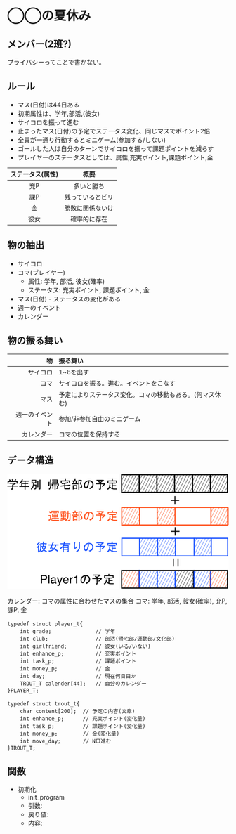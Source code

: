 # ◯◯の夏休み

## メンバー(2班?)
プライバシーってことで書かない。

## ルール
- マス(日付)は44日ある
- 初期属性は、学年,部活,(彼女)
- サイコロを振って進む
- 止まったマス(日付)の予定でステータス変化、同じマスでポイント2倍
- 全員が一通り行動するとミニゲーム(参加する/しない)
- ゴールした人は自分のターンでサイコロを振って課題ポイントを減らす
- プレイヤーのステータスとしては、属性,充実ポイント,課題ポイント,金

| ステータス(属性) | 概要 |
|:-:|:-:|
|充P|多いと勝ち|
|課P|残っているとビリ|
|金| 勝敗に関係ないけ|
|彼女|確率的に存在|

## 物の抽出
- サイコロ
- コマ(プレイヤー)
	- 属性: 学年, 部活, 彼女(確率)
	- ステータス: 充実ポイント, 課題ポイント, 金
- マス(日付) - ステータスの変化がある
- 週一のイベント
- カレンダー

## 物の振る舞い
| 物 | 振る舞い |
|--:|:--|
|サイコロ|1~6を出す|
|コマ|サイコロを振る。進む。イベントをこなす|
|マス|予定によりステータス変化。コマの移動もある。(何マス休む)|
|週一のイベント|参加/非参加自由のミニゲーム|
|カレンダー|コマの位置を保持する|

## データ構造

![各個人のカレンダー](img/calender.png)

カレンダー: コマの属性に合わせたマスの集合
コマ: 学年, 部活, 彼女(確率), 充P, 課P, 金

```コマ
typedef struct player_t{
	int grade;				// 学年
	int club;				// 部活(帰宅部/運動部/文化部)
	int girlfriend;			// 彼女(いる/いない)
	int enhance_p;			// 充実ポイント
	int task_p;				// 課題ポイント
	int money_p;			// 金
	int day;				// 現在何日目か
	TROUT_T calender[44];	// 自分のカレンダー
}PLAYER_T;
```

```マス
typedef struct trout_t{
	char content[200];	// 予定の内容(文章)
	int enhance_p;		// 充実ポイント(変化量)
	int task_p;			// 課題ポイント(変化量)
	int money_p;		// 金(変化量)
	int move_day;		// N日進む
}TROUT_T;
```

## 関数

- 初期化
	- init_program
	- 引数:
	- 戻り値:
	- 内容:
